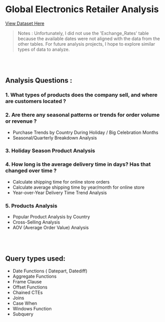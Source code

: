 
# Global Electronics Retailer Analysis
[View Dataset Here](https://app.mavenanalytics.io/datasets?dataStructure=Multiple+tables&tag=Retail)

> Notes :
Unfortunately, I did not use the 'Exchange_Rates' table because the available dates were not aligned with the data from the other tables. 
For future analysis projects, I hope to explore similar types of data to analyze.

<br><br>

## Analysis Questions :

### 1. What types of products does the company sell, and where are customers located ?

### 2. Are there any seasonal patterns or trends for order volume or revenue ?
   - Purchase Trends by Country During Holiday / Big Celebration Months
   - Seasonal/Quarterly Breakdown Analysis

### 3. Holiday Season Product Analysis

### 4. How long is the average delivery time in days? Has that changed over time ?
   - Calculate shipping time for online store orders
   - Calculate average shipping time by year/month for online store
   - Year-over-Year Delivery Time Trend Analysis

### 5. Products Analysis
   - Popular Product Analysis by Country
   - Cross-Selling Analysis
   - AOV (Average Order Value) Analysis


<br><br>


## Query types used:

- Date Functions ( Datepart, Datediff)
- Aggregate Functions
- Frame Clause
- Offset Functions
- Chained CTEs
- Joins 
- Case When
- Windows Function
- Subquery

